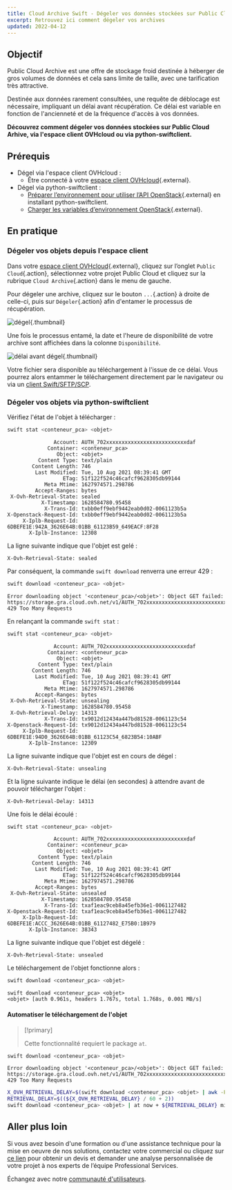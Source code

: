 ```yaml
---
title: Cloud Archive Swift - Dégeler vos données stockées sur Public Cloud Archive
excerpt: Retrouvez ici comment dégeler vos archives
updated: 2022-04-12
---
```


## Objectif

Public Cloud Archive est une offre de stockage froid destinée à héberger de gros volumes de données et cela sans limite de taille, avec une tarification très attractive.

Destinée aux données rarement consultées, une requête de déblocage est nécessaire, impliquant un délai avant récupération. Ce délai est variable en fonction de l'ancienneté et de la fréquence d'accès à vos données.

**Découvrez comment dégeler vos données stockées sur Public Cloud Arhive, via l'espace client OVHcloud ou via python-swiftclient.**

## Prérequis

- Dégel via l'espace client OVHcloud :
    - Être connecté à votre [espace client OVHcloud](https://www.ovh.com/auth/?action=gotomanager&from=https://www.ovh.com/fr/&ovhSubsidiary=fr){.external}.
- Dégel via python-swiftclient :
    - [Préparer l’environnement pour utiliser l’API OpenStack](/pages/public_cloud/compute/prepare_the_environment_for_using_the_openstack_api){.external} en installant python-swiftclient.
    - [Charger les variables d’environnement OpenStack](/pages/public_cloud/compute/loading_openstack_environment_variables){.external}.

## En pratique

### Dégeler vos objets depuis l'espace client

Dans votre [espace client OVHcloud](https://www.ovh.com/auth/?action=gotomanager&from=https://www.ovh.com/fr/&ovhSubsidiary=fr){.external}, cliquez sur l’onglet `Public Cloud`{.action}, sélectionnez votre projet Public Cloud et cliquez sur la rubrique `Cloud Archive`{.action} dans le menu de gauche.

Pour dégeler une archive, cliquez sur le bouton `...`{.action} à droite de celle-ci, puis sur `Dégeler`{.action} afin d'entamer le processus de récupération.

![dégel](images/unfreeze.png){.thumbnail}

Une fois le processus entamé, la date et l'heure de disponibilité de votre archive sont affichées dans la colonne `Disponibilité`.

![délai avant dégel](images/unfreeze_result.png){.thumbnail}

Votre fichier sera disponible au téléchargement à l'issue de ce délai. Vous pourrez alors entammer le téléchargement directement par le navigateur ou via un [client Swift/SFTP/SCP](/pages/storage_and_backup/object_storage/pca_sftp).

### Dégeler vos objets via python-swiftclient

Vérifiez l'état de l'objet à télécharger :

```bash
swift stat <conteneur_pca> <objet>
```

```
               Account: AUTH_702xxxxxxxxxxxxxxxxxxxxxxxxxxdaf
             Container: <conteneur_pca>
                Object: <objet>
          Content Type: text/plain
        Content Length: 746
         Last Modified: Tue, 10 Aug 2021 08:39:41 GMT
                  ETag: 51f122f524c46cafcf9628305db99144
            Meta Mtime: 1627974571.298786
         Accept-Ranges: bytes
 X-Ovh-Retrieval-State: sealed
           X-Timestamp: 1628584780.95458
            X-Trans-Id: txbb0eff9ebf9442eab0d02-0061123b5a
X-Openstack-Request-Id: txbb0eff9ebf9442eab0d02-0061123b5a
     X-Iplb-Request-Id: 6DBEFE1E:942A_3626E64B:01BB_61123B59_649EACF:8F28
       X-Iplb-Instance: 12308
```

La ligne suivante indique que l'objet est gelé :

```
X-Ovh-Retrieval-State: sealed
```

Par conséquent, la commande `swift download` renverra une erreur 429 :

```bash
swift download <conteneur_pca> <objet>
```

```
Error downloading object '<conteneur_pca>/<objet>': Object GET failed: https://storage.gra.cloud.ovh.net/v1/AUTH_702xxxxxxxxxxxxxxxxxxxxxxxxxxdaf/<conteneur_pca>/<objet> 429 Too Many Requests
```

En relançant la commande `swift stat` :

```bash
swift stat <conteneur_pca> <objet>
```

```
               Account: AUTH_702xxxxxxxxxxxxxxxxxxxxxxxxxxdaf
             Container: <conteneur_pca>
                Object: <objet>
          Content Type: text/plain
        Content Length: 746
         Last Modified: Tue, 10 Aug 2021 08:39:41 GMT
                  ETag: 51f122f524c46cafcf9628305db99144
            Meta Mtime: 1627974571.298786
         Accept-Ranges: bytes
 X-Ovh-Retrieval-State: unsealing
           X-Timestamp: 1628584780.95458
 X-Ovh-Retrieval-Delay: 14313
            X-Trans-Id: tx9012d12434a447bd81528-0061123c54
X-Openstack-Request-Id: tx9012d12434a447bd81528-0061123c54
     X-Iplb-Request-Id: 6DBEFE1E:94D0_3626E64B:01BB_61123C54_6823B54:10ABF
       X-Iplb-Instance: 12309
```

La ligne suivante indique que l'objet est en cours de dégel :

```
X-Ovh-Retrieval-State: unsealing
```

Et la ligne suivante indique le délai (en secondes) à attendre avant de pouvoir télécharger l'objet :

```
X-Ovh-Retrieval-Delay: 14313
```

Une fois le délai écoulé :

```bash
swift stat <conteneur_pca> <objet>
```

```
               Account: AUTH_702xxxxxxxxxxxxxxxxxxxxxxxxxxdaf
             Container: <conteneur_pca>
                Object: <objet>
          Content Type: text/plain
        Content Length: 746
         Last Modified: Tue, 10 Aug 2021 08:39:41 GMT
                  ETag: 51f122f524c46cafcf9628305db99144
            Meta Mtime: 1627974571.298786
         Accept-Ranges: bytes
 X-Ovh-Retrieval-State: unsealed
           X-Timestamp: 1628584780.95458
            X-Trans-Id: txaf1eac9ceb8a45efb36e1-0061127482
X-Openstack-Request-Id: txaf1eac9ceb8a45efb36e1-0061127482
     X-Iplb-Request-Id: 6DBEFE1E:ACCC_3626E64B:01BB_61127482_E75B0:1B979
       X-Iplb-Instance: 38343
```

La ligne suivante indique que l'objet est dégelé :

```
X-Ovh-Retrieval-State: unsealed
```

Le téléchargement de l'objet fonctionne alors :

```bash
swift download <conteneur_pca> <objet>
```

```
swift download <conteneur_pca> <objet>
<objet> [auth 0.961s, headers 1.767s, total 1.768s, 0.001 MB/s]
```

#### Automatiser le téléchargement de l'objet

> [!primary]
>
> Cette fonctionnalité requiert le package `at`.
>

```bash
swift download <conteneur_pca> <objet>
```

```
Error downloading object '<conteneur_pca>/<objet>': Object GET failed: https://storage.gra.cloud.ovh.net/v1/AUTH_702xxxxxxxxxxxxxxxxxxxxxxxxxxdaf/<conteneur_pca>/<objet> 429 Too Many Requests
```

```bash
X_OVH_RETRIEVAL_DELAY=$(swift download <conteneur_pca> <objet> | awk -F ": " '/X-Ovh-Retrieval-Delay/ {print $2}'
RETRIEVAL_DELAY=$((${X_OVH_RETRIEVAL_DELAY} / 60 + 2))
swift download <conteneur_pca> <objet> | at now + ${RETRIEVAL_DELAY} minutes
```

## Aller plus loin

Si vous avez besoin d'une formation ou d'une assistance technique pour la mise en oeuvre de nos solutions, contactez votre commercial ou cliquez sur [ce lien](https://www.ovhcloud.com/fr/professional-services/) pour obtenir un devis et demander une analyse personnalisée de votre projet à nos experts de l’équipe Professional Services.

Échangez avec notre [communauté d'utilisateurs](/links/community).

